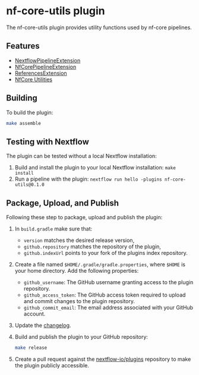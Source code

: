 # nf-core-utils plugin

The nf-core-utils plugin provides utility functions used by nf-core pipelines.

## Features

- [NextflowPipelineExtension](docs/NextflowPipelineExtension.md)
- [NfCorePipelineExtension](docs/NfCorePipelineExtension.md)
- [ReferencesExtension](docs/ReferencesExtension.md)
- [NfCore Utilities](docs/NfCoreUtilities.md)

## Building

To build the plugin:

```bash
make assemble
```

## Testing with Nextflow

The plugin can be tested without a local Nextflow installation:

1. Build and install the plugin to your local Nextflow installation: `make install`
2. Run a pipeline with the plugin: `nextflow run hello -plugins nf-core-utils@0.1.0`

<!-- TODO ## Publishing -->

<!-- Plugins can be published to a central plugin registry to make them accessible to the Nextflow community.


Follow these steps to publish the plugin to the Nextflow Plugin Registry:

1. Create a file named `$HOME/.gradle/gradle.properties`, where $HOME is your home directory. Add the following properties:

    * `pluginRegistry.accessToken`: Your Nextflow Plugin Registry access token.

2. Use the following command to package and create a release for your plugin on GitHub: `make release`.


> [!NOTE]
> The Nextflow Plugin registry is currently available as private beta technology. Contact info@nextflow.io to learn how to get access to it.
>  -->

## Package, Upload, and Publish

Following these step to package, upload and publish the plugin:

1. In `build.gradle` make sure that:
   - `version` matches the desired release version,
   - `github.repository` matches the repository of the plugin,
   - `github.indexUrl` points to your fork of the plugins index repository.

2. Create a file named `$HOME/.gradle/gradle.properties`, where `$HOME` is your home directory. Add the following properties:
   - `github_username`: The GitHub username granting access to the plugin repository.
   - `github_access_token`: The GitHub access token required to upload and commit changes to the plugin repository.
   - `github_commit_email`: The email address associated with your GitHub account.

3. Update the [changelog](./CHANGELOG.md).

4. Build and publish the plugin to your GitHub repository:

   ```bash
   make release
   ```

5. Create a pull request against the [nextflow-io/plugins](https://github.com/nextflow-io/plugins/blob/main/plugins.json) repository to make the plugin publicly accessible.
